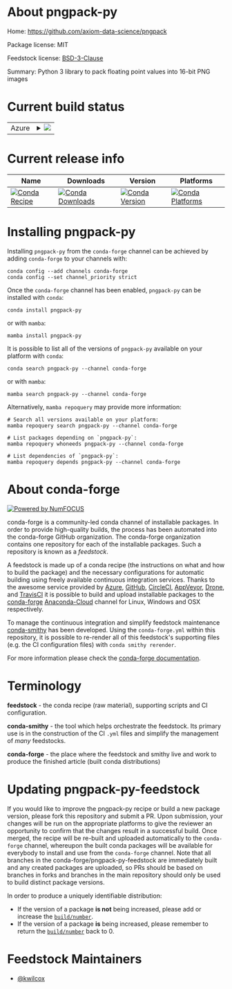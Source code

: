 About pngpack-py
================

Home: https://github.com/axiom-data-science/pngpack

Package license: MIT

Feedstock license: [BSD-3-Clause](https://github.com/conda-forge/pngpack-py-feedstock/blob/main/LICENSE.txt)

Summary: Python 3 library to pack floating point values into 16-bit PNG images

Current build status
====================


<table>
    
  <tr>
    <td>Azure</td>
    <td>
      <details>
        <summary>
          <a href="https://dev.azure.com/conda-forge/feedstock-builds/_build/latest?definitionId=6546&branchName=main">
            <img src="https://dev.azure.com/conda-forge/feedstock-builds/_apis/build/status/pngpack-py-feedstock?branchName=main">
          </a>
        </summary>
        <table>
          <thead><tr><th>Variant</th><th>Status</th></tr></thead>
          <tbody><tr>
              <td>linux_64_python3.10.____cpython</td>
              <td>
                <a href="https://dev.azure.com/conda-forge/feedstock-builds/_build/latest?definitionId=6546&branchName=main">
                  <img src="https://dev.azure.com/conda-forge/feedstock-builds/_apis/build/status/pngpack-py-feedstock?branchName=main&jobName=linux&configuration=linux_64_python3.10.____cpython" alt="variant">
                </a>
              </td>
            </tr><tr>
              <td>linux_64_python3.11.____cpython</td>
              <td>
                <a href="https://dev.azure.com/conda-forge/feedstock-builds/_build/latest?definitionId=6546&branchName=main">
                  <img src="https://dev.azure.com/conda-forge/feedstock-builds/_apis/build/status/pngpack-py-feedstock?branchName=main&jobName=linux&configuration=linux_64_python3.11.____cpython" alt="variant">
                </a>
              </td>
            </tr><tr>
              <td>linux_64_python3.8.____cpython</td>
              <td>
                <a href="https://dev.azure.com/conda-forge/feedstock-builds/_build/latest?definitionId=6546&branchName=main">
                  <img src="https://dev.azure.com/conda-forge/feedstock-builds/_apis/build/status/pngpack-py-feedstock?branchName=main&jobName=linux&configuration=linux_64_python3.8.____cpython" alt="variant">
                </a>
              </td>
            </tr><tr>
              <td>linux_64_python3.9.____cpython</td>
              <td>
                <a href="https://dev.azure.com/conda-forge/feedstock-builds/_build/latest?definitionId=6546&branchName=main">
                  <img src="https://dev.azure.com/conda-forge/feedstock-builds/_apis/build/status/pngpack-py-feedstock?branchName=main&jobName=linux&configuration=linux_64_python3.9.____cpython" alt="variant">
                </a>
              </td>
            </tr><tr>
              <td>osx_64_python3.10.____cpython</td>
              <td>
                <a href="https://dev.azure.com/conda-forge/feedstock-builds/_build/latest?definitionId=6546&branchName=main">
                  <img src="https://dev.azure.com/conda-forge/feedstock-builds/_apis/build/status/pngpack-py-feedstock?branchName=main&jobName=osx&configuration=osx_64_python3.10.____cpython" alt="variant">
                </a>
              </td>
            </tr><tr>
              <td>osx_64_python3.11.____cpython</td>
              <td>
                <a href="https://dev.azure.com/conda-forge/feedstock-builds/_build/latest?definitionId=6546&branchName=main">
                  <img src="https://dev.azure.com/conda-forge/feedstock-builds/_apis/build/status/pngpack-py-feedstock?branchName=main&jobName=osx&configuration=osx_64_python3.11.____cpython" alt="variant">
                </a>
              </td>
            </tr><tr>
              <td>osx_64_python3.8.____cpython</td>
              <td>
                <a href="https://dev.azure.com/conda-forge/feedstock-builds/_build/latest?definitionId=6546&branchName=main">
                  <img src="https://dev.azure.com/conda-forge/feedstock-builds/_apis/build/status/pngpack-py-feedstock?branchName=main&jobName=osx&configuration=osx_64_python3.8.____cpython" alt="variant">
                </a>
              </td>
            </tr><tr>
              <td>osx_64_python3.9.____cpython</td>
              <td>
                <a href="https://dev.azure.com/conda-forge/feedstock-builds/_build/latest?definitionId=6546&branchName=main">
                  <img src="https://dev.azure.com/conda-forge/feedstock-builds/_apis/build/status/pngpack-py-feedstock?branchName=main&jobName=osx&configuration=osx_64_python3.9.____cpython" alt="variant">
                </a>
              </td>
            </tr>
          </tbody>
        </table>
      </details>
    </td>
  </tr>
</table>

Current release info
====================

| Name | Downloads | Version | Platforms |
| --- | --- | --- | --- |
| [![Conda Recipe](https://img.shields.io/badge/recipe-pngpack--py-green.svg)](https://anaconda.org/conda-forge/pngpack-py) | [![Conda Downloads](https://img.shields.io/conda/dn/conda-forge/pngpack-py.svg)](https://anaconda.org/conda-forge/pngpack-py) | [![Conda Version](https://img.shields.io/conda/vn/conda-forge/pngpack-py.svg)](https://anaconda.org/conda-forge/pngpack-py) | [![Conda Platforms](https://img.shields.io/conda/pn/conda-forge/pngpack-py.svg)](https://anaconda.org/conda-forge/pngpack-py) |

Installing pngpack-py
=====================

Installing `pngpack-py` from the `conda-forge` channel can be achieved by adding `conda-forge` to your channels with:

```
conda config --add channels conda-forge
conda config --set channel_priority strict
```

Once the `conda-forge` channel has been enabled, `pngpack-py` can be installed with `conda`:

```
conda install pngpack-py
```

or with `mamba`:

```
mamba install pngpack-py
```

It is possible to list all of the versions of `pngpack-py` available on your platform with `conda`:

```
conda search pngpack-py --channel conda-forge
```

or with `mamba`:

```
mamba search pngpack-py --channel conda-forge
```

Alternatively, `mamba repoquery` may provide more information:

```
# Search all versions available on your platform:
mamba repoquery search pngpack-py --channel conda-forge

# List packages depending on `pngpack-py`:
mamba repoquery whoneeds pngpack-py --channel conda-forge

# List dependencies of `pngpack-py`:
mamba repoquery depends pngpack-py --channel conda-forge
```


About conda-forge
=================

[![Powered by
NumFOCUS](https://img.shields.io/badge/powered%20by-NumFOCUS-orange.svg?style=flat&colorA=E1523D&colorB=007D8A)](https://numfocus.org)

conda-forge is a community-led conda channel of installable packages.
In order to provide high-quality builds, the process has been automated into the
conda-forge GitHub organization. The conda-forge organization contains one repository
for each of the installable packages. Such a repository is known as a *feedstock*.

A feedstock is made up of a conda recipe (the instructions on what and how to build
the package) and the necessary configurations for automatic building using freely
available continuous integration services. Thanks to the awesome service provided by
[Azure](https://azure.microsoft.com/en-us/services/devops/), [GitHub](https://github.com/),
[CircleCI](https://circleci.com/), [AppVeyor](https://www.appveyor.com/),
[Drone](https://cloud.drone.io/welcome), and [TravisCI](https://travis-ci.com/)
it is possible to build and upload installable packages to the
[conda-forge](https://anaconda.org/conda-forge) [Anaconda-Cloud](https://anaconda.org/)
channel for Linux, Windows and OSX respectively.

To manage the continuous integration and simplify feedstock maintenance
[conda-smithy](https://github.com/conda-forge/conda-smithy) has been developed.
Using the ``conda-forge.yml`` within this repository, it is possible to re-render all of
this feedstock's supporting files (e.g. the CI configuration files) with ``conda smithy rerender``.

For more information please check the [conda-forge documentation](https://conda-forge.org/docs/).

Terminology
===========

**feedstock** - the conda recipe (raw material), supporting scripts and CI configuration.

**conda-smithy** - the tool which helps orchestrate the feedstock.
                   Its primary use is in the construction of the CI ``.yml`` files
                   and simplify the management of *many* feedstocks.

**conda-forge** - the place where the feedstock and smithy live and work to
                  produce the finished article (built conda distributions)


Updating pngpack-py-feedstock
=============================

If you would like to improve the pngpack-py recipe or build a new
package version, please fork this repository and submit a PR. Upon submission,
your changes will be run on the appropriate platforms to give the reviewer an
opportunity to confirm that the changes result in a successful build. Once
merged, the recipe will be re-built and uploaded automatically to the
`conda-forge` channel, whereupon the built conda packages will be available for
everybody to install and use from the `conda-forge` channel.
Note that all branches in the conda-forge/pngpack-py-feedstock are
immediately built and any created packages are uploaded, so PRs should be based
on branches in forks and branches in the main repository should only be used to
build distinct package versions.

In order to produce a uniquely identifiable distribution:
 * If the version of a package **is not** being increased, please add or increase
   the [``build/number``](https://docs.conda.io/projects/conda-build/en/latest/resources/define-metadata.html#build-number-and-string).
 * If the version of a package **is** being increased, please remember to return
   the [``build/number``](https://docs.conda.io/projects/conda-build/en/latest/resources/define-metadata.html#build-number-and-string)
   back to 0.

Feedstock Maintainers
=====================

* [@kwilcox](https://github.com/kwilcox/)

